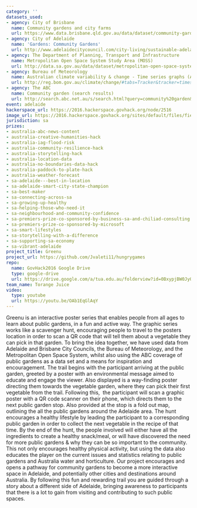 ```yaml
---
category: ''
datasets_used:
- agency: City of Brisbane
  name: Community gardens and city farms
  url: https://www.data.brisbane.qld.gov.au/data/dataset/community-gardens-city-farms
- agency: City of Adelaide
  name: 'Gardens: Community Gardens'
  url: http://www.adelaidecitycouncil.com/city-living/sustainable-adelaide/gardens
- agency: The Department of Planning, Transport and Infrastructure
  name: Metropolitan Open Space System Study Area (MOSS)
  url: http://data.sa.gov.au/data/dataset/metropolitan-open-space-system
- agency: Bureau of Meteorology
  name: Australian climate variability & change - Time series graphs (Annual mean temperature anomaly - Australia (1910-2015))
  url: http://reg.bom.gov.au/climate/change/#tabs=Tracker&tracker=timeseries
- agency: The ABC
  name: Community garden (search results)
  url: http://search.abc.net.au/s/search.html?query=community%20garden&collection=abcall_meta&form=simple
event: adelaide
hackerspace_url: https://2016.hackerspace.govhack.org/node/2516
image_url: https://2016.hackerspace.govhack.org/sites/default/files/field/image/logo-01.jpg
jurisdiction: sa
prizes:
- australia-abc-news-content
- australia-creative-humanities-hack
- australia-iag-flood-risk
- australia-community-resilience-hack
- australia-storytelling-hack
- australia-location-data
- australia-no-boundaries-data-hack
- australia-paddock-to-plate-hack
- australia-weather-forecast
- sa-adelaide---best-in-location
- sa-adelaide-smart-city-state-champion
- sa-best-maker
- sa-connecting-across-sa
- sa-growing-up-healthy
- sa-helping-those-who-need-it
- sa-neighbourhood-and-community-confidence
- sa-premiers-prize-co-sponsored-by-business-sa-and-chiliad-consulting
- sa-premiers-prize-co-sponsored-by-microsoft
- sa-smart-lifestyles
- sa-storytelling-with-a-difference
- sa-supporting-sa-economy
- sa-vibrant-adelaide
project_title: Greenu
project_url: https://github.com/Jvaleti11/hungrygames
repo:
  name: GovHack2016 Google Drive
  type: google-drive
  url: https://drive.google.com/a/tua.edu.au/folderview?id=0BxypjBW0JyQ8RU9IVDlydjJOS3c&usp=sharing
team_name: Torange Juice
video:
  type: youtube
  url: https://youtu.be/OAb1EqGlAqY
---
```


Greenu is an interactive poster series that enables people from all ages to learn about public gardens, in a fun and active way. The graphic series works like a scavenger hunt, encouraging people to travel to the posters location in order to scan a QR code that will tell them about a vegetable they can pick in that garden. To bring the idea together, we have used data from Adelaide and Brisbane City Councils, the Bureau of Meteorology, and the Metropolitan Open Space System, whilst also using the ABC coverage of public gardens as a data set and a means for inspiration and encouragement.
The trail begins with the participant arriving at the public garden, greeted by a poster with an environmental message aimed to educate and engage the viewer. Also displayed is a way-finding poster directing them towards the vegetable garden, where they can pick their first vegetable from the trail. Following this,  the participant will scan a graphic poster with a QR code scanner on their phone, which directs them to the next public garden stop. Also provided at the stop is a fold out map, outlining the all the public gardens around the Adelaide area.
The hunt encourages a healthy lifestyle by leading the participant to a corresponding public garden in order to collect the next vegetable in the recipe of that time. By the end of the hunt, the people involved will either have all the ingredients to create a healthy snack/meal, or will have discovered the need for more public gardens & why they can be so important to the community. This not only encourages healthy physical activity, but using the data also educates the player on the current issues and statistics relating to public gardens and Australia water and horticulture. Our project encourages and opens a pathway for community gardens to become a more interactive space in Adelaide, and potentially other cities and destinations around Australia.
By following this fun and rewarding trail you are guided through a story about a different side of Adelaide, bringing awareness to participants that there is a lot to gain from visiting and contributing to such public spaces.